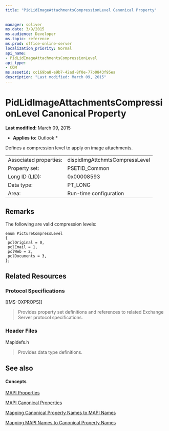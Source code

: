 ```yaml
---
title: "PidLidImageAttachmentsCompressionLevel Canonical Property"
 
 
manager: soliver
ms.date: 3/9/2015
ms.audience: Developer
ms.topic: reference
ms.prod: office-online-server
localization_priority: Normal
api_name:
- PidLidImageAttachmentsCompressionLevel
api_type:
- COM
ms.assetid: cc169ba8-e9b7-42ad-8f0e-77b0843f95ea
description: "Last modified: March 09, 2015"
---
```


# PidLidImageAttachmentsCompressionLevel Canonical Property

 **Last modified:** March 09, 2015 
  
 * **Applies to:** Outlook * 
  
Defines a compression level to apply on image attachments.
  
|||
|:-----|:-----|
|Associated properties:  <br/> |dispidImgAttchmtsCompressLevel  <br/> |
|Property set:  <br/> |PSETID_Common  <br/> |
|Long ID (LID):  <br/> |0x00008593  <br/> |
|Data type:  <br/> |PT_LONG  <br/> |
|Area:  <br/> |Run-time configuration  <br/> |
   
## Remarks

The following are valid compression levels:
  
```
enum PictureCompressLevel
{
 pclOriginal = 0,
 pclEmail = 1,
 pclWeb = 2,
 pclDocuments = 3,
};
```

## Related Resources

### Protocol Specifications

[[MS-OXPROPS]] 
  
> Provides property set definitions and references to related Exchange Server protocol specifications.
    
### Header Files

Mapidefs.h
  
> Provides data type definitions.
    
## See also

#### Concepts

[MAPI Properties](mapi-properties.md)
  
[MAPI Canonical Properties](mapi-canonical-properties.md)
  
[Mapping Canonical Property Names to MAPI Names](mapping-canonical-property-names-to-mapi-names.md)
  
[Mapping MAPI Names to Canonical Property Names](mapping-mapi-names-to-canonical-property-names.md)

